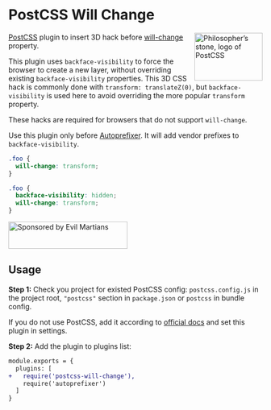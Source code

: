 # PostCSS Will Change

<img align="right" width="135" height="95"
     title="Philosopher’s stone, logo of PostCSS"
     src="https://postcss.org/logo-leftp.svg">

[PostCSS] plugin to insert 3D hack before [will-change] property.

This plugin uses `backface-visibility` to force the browser to create
a new layer, without overriding existing `backface-visibility` properties.
This 3D CSS hack is commonly done with `transform: translateZ(0)`,
but `backface-visibility` is used here to avoid overriding
the more popular `transform` property.

These hacks are required for browsers that do not support `will-change`.

Use this plugin only before [Autoprefixer]. It will add vendor prefixes
to `backface-visibility`.

[Autoprefixer]: https://github.com/postcss/autoprefixer
[will-change]:  https://dev.opera.com/articles/css-will-change-property/
[PostCSS]:      https://github.com/postcss/postcss

```css
.foo {
  will-change: transform;
}
```

```css
.foo {
  backface-visibility: hidden;
  will-change: transform;
}
```

<a href="https://evilmartians.com/?utm_source=postcss-will-change">
  <img src="https://evilmartians.com/badges/sponsored-by-evil-martians.svg"
       alt="Sponsored by Evil Martians" width="236" height="54">
</a>


## Usage

**Step 1:** Check you project for existed PostCSS config: `postcss.config.js`
in the project root, `"postcss"` section in `package.json`
or `postcss` in bundle config.

If you do not use PostCSS, add it according to [official docs]
and set this plugin in settings.

**Step 2:** Add the plugin to plugins list:

```diff
module.exports = {
  plugins: [
+   require('postcss-will-change'),
    require('autoprefixer')
  ]
}
```

[official docs]: https://github.com/postcss/postcss#usage
